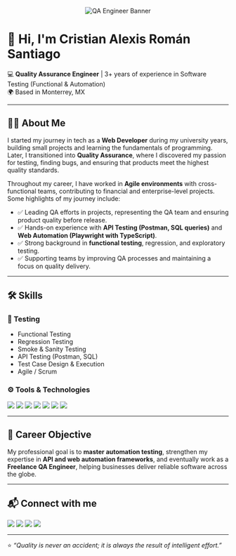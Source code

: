<p align="center">
  <img src="https://github.com/mralexis99r/mralexis99r/blob/main/alexissantiago.png" alt="QA Engineer Banner" />
</p>


# 👋 Hi, I'm Cristian Alexis Román Santiago  

💻 **Quality Assurance Engineer** | 3+ years of experience in Software Testing (Functional & Automation)  
🌍 Based in Monterrey, MX  

---

## 🧑‍💻 About Me  

I started my journey in tech as a **Web Developer** during my university years, building small projects and learning the fundamentals of programming.  
Later, I transitioned into **Quality Assurance**, where I discovered my passion for testing, finding bugs, and ensuring that products meet the highest quality standards.  

Throughout my career, I have worked in **Agile environments** with cross-functional teams, contributing to financial and enterprise-level projects.  
Some highlights of my journey include:  
- ✅ Leading QA efforts in projects, representing the QA team and ensuring product quality before release.  
- ✅ Hands-on experience with **API Testing (Postman, SQL queries)** and **Web Automation (Playwright with TypeScript)**.  
- ✅ Strong background in **functional testing**, regression, and exploratory testing.  
- ✅ Supporting teams by improving QA processes and maintaining a focus on quality delivery.  

---

## 🛠️ Skills  

### 🧪 Testing  
- Functional Testing  
- Regression Testing  
- Smoke & Sanity Testing  
- API Testing (Postman, SQL)  
- Test Case Design & Execution  
- Agile / Scrum  

### ⚙️ Tools & Technologies  
<p>
  <img src="https://img.shields.io/badge/Postman-F76935?style=for-the-badge&logo=postman&logoColor=white" />
  <img src="https://img.shields.io/badge/Playwright-2EAD33?style=for-the-badge&logo=playwright&logoColor=white" />
  <img src="https://img.shields.io/badge/TypeScript-007ACC?style=for-the-badge&logo=typescript&logoColor=white" />
  <img src="https://img.shields.io/badge/Java-ED8B00?style=for-the-badge&logo=java&logoColor=white" />
  <img src="https://img.shields.io/badge/Jira-0052CC?style=for-the-badge&logo=jira&logoColor=white" />
  <img src="https://img.shields.io/badge/SQL-4479A1?style=for-the-badge&logo=mysql&logoColor=white" />
  <img src="https://img.shields.io/badge/GitHub-181717?style=for-the-badge&logo=github&logoColor=white" />
</p>  

---

## 🎯 Career Objective  

My professional goal is to **master automation testing**, strengthen my expertise in **API and web automation frameworks**, and eventually work as a **Freelance QA Engineer**, helping businesses deliver reliable software across the globe.  

---

## 📬 Connect with me  

<p>
  <a href="https://www.linkedin.com/in/alexis-roman-santiago"><img src="https://img.shields.io/badge/LinkedIn-0A66C2?style=for-the-badge&logo=linkedin&logoColor=white" /></a>
  <a href="mailto:alexissantigobusiness@gmail.com"><img src="https://img.shields.io/badge/Gmail-EA4335?style=for-the-badge&logo=gmail&logoColor=white" /></a>
  <a href="https://github.com/mralexis99r"><img src="https://img.shields.io/badge/GitHub-181717?style=for-the-badge&logo=github&logoColor=white" /></a>
  <a href="https://wa.me/528135882986"><img src="https://img.shields.io/badge/WhatsApp-25D366?style=for-the-badge&logo=whatsapp&logoColor=white" /></a>
</p>  

---

⭐️ *“Quality is never an accident; it is always the result of intelligent effort.”*  
